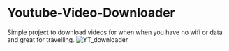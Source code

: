 # Youtube-Video-Downloader
Simple project to download videos for when when you have no wifi or data and great for travelling. 
![YT_downloader](https://user-images.githubusercontent.com/100617144/188670489-c238312c-66a2-42a4-be07-abce39977ae3.png)
